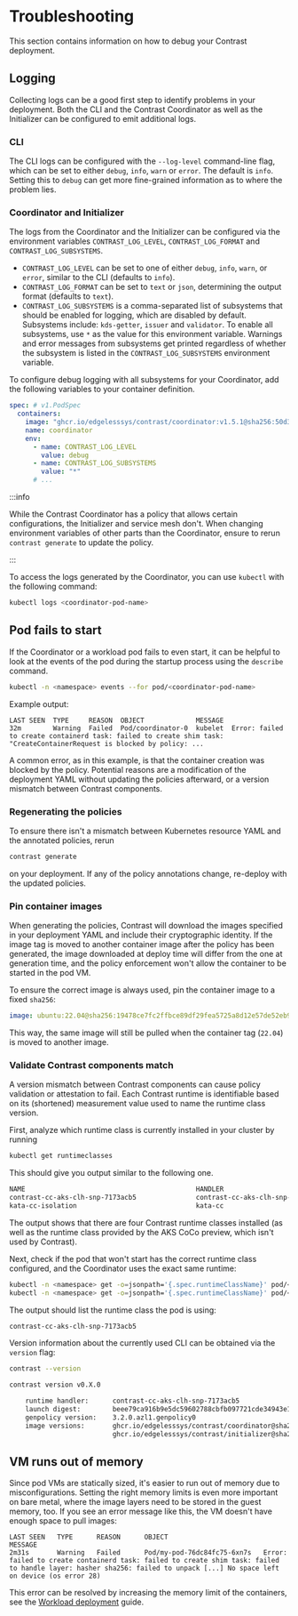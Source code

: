 # Troubleshooting

This section contains information on how to debug your Contrast deployment.

## Logging

Collecting logs can be a good first step to identify problems in your
deployment. Both the CLI and the Contrast Coordinator as well as the Initializer
can be configured to emit additional logs.

### CLI

The CLI logs can be configured with the `--log-level` command-line flag, which
can be set to either `debug`, `info`, `warn` or `error`. The default is `info`.
Setting this to `debug` can get more fine-grained information as to where the
problem lies.

### Coordinator and Initializer

The logs from the Coordinator and the Initializer can be configured via the
environment variables `CONTRAST_LOG_LEVEL`, `CONTRAST_LOG_FORMAT` and
`CONTRAST_LOG_SUBSYSTEMS`.

- `CONTRAST_LOG_LEVEL` can be set to one of either `debug`, `info`, `warn`, or
  `error`, similar to the CLI (defaults to `info`).
- `CONTRAST_LOG_FORMAT` can be set to `text` or `json`, determining the output
  format (defaults to `text`).
- `CONTRAST_LOG_SUBSYSTEMS` is a comma-separated list of subsystems that should
  be enabled for logging, which are disabled by default. Subsystems include:
  `kds-getter`, `issuer` and `validator`. To enable all subsystems, use `*` as
  the value for this environment variable. Warnings and error messages from
  subsystems get printed regardless of whether the subsystem is listed in the
  `CONTRAST_LOG_SUBSYSTEMS` environment variable.

To configure debug logging with all subsystems for your Coordinator, add the
following variables to your container definition.

```yaml
spec: # v1.PodSpec
  containers:
    image: "ghcr.io/edgelesssys/contrast/coordinator:v1.5.1@sha256:50d359fffa5c0e439c3d83119567a70ff3a72f41e91b85b26fc46a02ed79e6df"
    name: coordinator
    env:
      - name: CONTRAST_LOG_LEVEL
        value: debug
      - name: CONTRAST_LOG_SUBSYSTEMS
        value: "*"
      # ...
```

:::info

While the Contrast Coordinator has a policy that allows certain configurations,
the Initializer and service mesh don't. When changing environment variables of
other parts than the Coordinator, ensure to rerun `contrast generate` to update
the policy.

:::

To access the logs generated by the Coordinator, you can use `kubectl` with the
following command:

```sh
kubectl logs <coordinator-pod-name>
```

## Pod fails to start

If the Coordinator or a workload pod fails to even start, it can be helpful to
look at the events of the pod during the startup process using the `describe`
command.

```sh
kubectl -n <namespace> events --for pod/<coordinator-pod-name>
```

Example output:

```
LAST SEEN  TYPE     REASON  OBJECT             MESSAGE
32m        Warning  Failed  Pod/coordinator-0  kubelet  Error: failed to create containerd task: failed to create shim task: "CreateContainerRequest is blocked by policy: ...
```

A common error, as in this example, is that the container creation was blocked
by the policy. Potential reasons are a modification of the deployment YAML
without updating the policies afterward, or a version mismatch between Contrast
components.

### Regenerating the policies

To ensure there isn't a mismatch between Kubernetes resource YAML and the
annotated policies, rerun

```sh
contrast generate
```

on your deployment. If any of the policy annotations change, re-deploy with the
updated policies.

### Pin container images

When generating the policies, Contrast will download the images specified in
your deployment YAML and include their cryptographic identity. If the image tag
is moved to another container image after the policy has been generated, the
image downloaded at deploy time will differ from the one at generation time, and
the policy enforcement won't allow the container to be started in the pod VM.

To ensure the correct image is always used, pin the container image to a fixed
`sha256`:

```yaml
image: ubuntu:22.04@sha256:19478ce7fc2ffbce89df29fea5725a8d12e57de52eb9ea570890dc5852aac1ac
```

This way, the same image will still be pulled when the container tag (`22.04`)
is moved to another image.

### Validate Contrast components match

A version mismatch between Contrast components can cause policy validation or
attestation to fail. Each Contrast runtime is identifiable based on its
(shortened) measurement value used to name the runtime class version.

First, analyze which runtime class is currently installed in your cluster by
running

```sh
kubectl get runtimeclasses
```

This should give you output similar to the following one.

```sh
NAME                                           HANDLER                                        AGE
contrast-cc-aks-clh-snp-7173acb5               contrast-cc-aks-clh-snp-7173acb5               23h
kata-cc-isolation                              kata-cc                                        45d
```

The output shows that there are four Contrast runtime classes installed (as well
as the runtime class provided by the AKS CoCo preview, which isn't used by
Contrast).

Next, check if the pod that won't start has the correct runtime class
configured, and the Coordinator uses the exact same runtime:

```sh
kubectl -n <namespace> get -o=jsonpath='{.spec.runtimeClassName}' pod/<pod-name>
kubectl -n <namespace> get -o=jsonpath='{.spec.runtimeClassName}' pod/<coordinator-pod-name>
```

The output should list the runtime class the pod is using:

```sh
contrast-cc-aks-clh-snp-7173acb5
```

Version information about the currently used CLI can be obtained via the
`version` flag:

```sh
contrast --version
```

```sh
contrast version v0.X.0

    runtime handler:      contrast-cc-aks-clh-snp-7173acb5
    launch digest:        beee79ca916b9e5dc59602788cbfb097721cde34943e1583a3918f21011a71c47f371f68e883f5e474a6d4053d931a35
    genpolicy version:    3.2.0.azl1.genpolicy0
    image versions:       ghcr.io/edgelesssys/contrast/coordinator@sha256:...
                          ghcr.io/edgelesssys/contrast/initializer@sha256:...
```

## VM runs out of memory

Since pod VMs are statically sized, it's easier to run out of memory due to
misconfigurations. Setting the right memory limits is even more important on
bare metal, where the image layers need to be stored in the guest memory, too.
If you see an error message like this, the VM doesn't have enough space to pull
images:

```
LAST SEEN   TYPE      REASON      OBJECT                            MESSAGE
2m31s       Warning   Failed      Pod/my-pod-76dc84fc75-6xn7s   Error: failed to create containerd task: failed to create shim task: failed to handle layer: hasher sha256: failed to unpack [...] No space left on device (os error 28)
```

This error can be resolved by increasing the memory limit of the containers, see
the [Workload deployment](deployment.md#pod-resources) guide.
